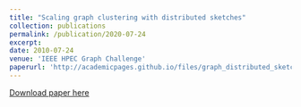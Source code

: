 ```yaml
---
title: "Scaling graph clustering with distributed sketches"
collection: publications
permalink: /publication/2020-07-24
excerpt: 
date: 2010-07-24
venue: 'IEEE HPEC Graph Challenge'
paperurl: 'http://academicpages.github.io/files/graph_distributed_sketches.pdf'
---
```



[Download paper here](http://academicpages.github.io/files/graph_distributed_sketches.pdf)

